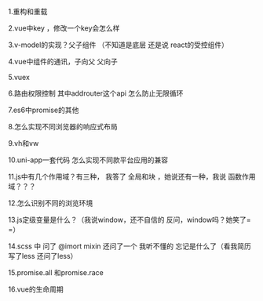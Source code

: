 1.重构和重载

2.vue中key   ，修改一个key会怎么样

3.v-model的实现？父子组件  （不知道是底层  还是说  react的受控组件）

4.vue中组件的通讯，子向父  父向子

5.vuex

6.路由权限控制  其中addrouter这个api 怎么防止无限循环

7.es6中promise的其他

8.怎么实现不同浏览器的响应式布局

9.vh和vw

10.uni-app一套代码 怎么实现不同款平台应用的兼容

11.js中有几个作用域？有三种， 我答了 全局和块 ，她说还有一种，我说 函数作用域？？？

12.怎么识别不同的浏览环境

13.js定级变量是什么？（我说window，还不自信的  反问，window吗？她笑了= =）

14.scss 中 问了 @imort  mixin     还问了一个 我听不懂的 忘记是什么了（看我简历写了less  还问了less）

15.promise.all 和promise.race

16.vue的生命周期

